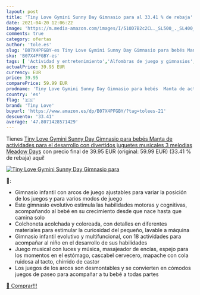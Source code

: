 ```yaml
---
layout: post
title: 'Tiny Love Gymini Sunny Day Gimnasio para al 33.41 % de rebaja'
date: 2021-04-20 12:06:22
image: 'https://m.media-amazon.com/images/I/51OD7B2c2CL._SL500_._SL400_.jpg'
comments: true
category: ofertas
author: 'tole.es'
slug: 'B07X4PFGBY-es Tiny Love Gymini Sunny Day Gimnasio para bebés Manta de...'
sku: 'B07X4PFGBY-es'
tags: [ 'Actividad y entretenimiento','Alfombras de juego y gimnasios','Bebé','bebés','tiny love', ]
actualPrice: 39.95 EUR
currency: EUR
price: 39.95
comparePrice: 59.99 EUR
prodname: 'Tiny Love Gymini Sunny Day Gimnasio para bebés  Manta de actividades para el desarrollo con divertidos juguetes musicales  3 melodias  Meadow Days'
country: 'es'
flag: '🇪🇸'
brand: 'Tiny Love'
buyurl: 'https://www.amazon.es/dp/B07X4PFGBY/?tag=tolees-21'
descuento: '33.41'
average: '47.8071428571429'
---
```


Tienes [Tiny Love Gymini Sunny Day Gimnasio para bebés  Manta de actividades para el desarrollo con divertidos juguetes musicales  3 melodias  Meadow Days](https://www.amazon.es/dp/B07X4PFGBY/?tag=tolees-21) con precio final de  39.95 EUR (original: 59.99 EUR) (33.41 %  de rebaja) aqui!

[![Tiny Love Gymini Sunny Day Gimnasio para](https://m.media-amazon.com/images/I/51OD7B2c2CL._SL500_._SL400_.jpg)](https://www.amazon.es/dp/B07X4PFGBY/?tag=tolees-21)

🔎:

- Gimnasio infantil con arcos de juego ajustables para variar la posición de los juegos y para varios modos de juego
- Este gimnasio evolutivo estimula las habilidades motoras y cognitivas, acompañando al bebé en su crecimiento desde que nace hasta que camina solo
- Colchoneta acolchada y coloreada, con detalles en diferentes materiales para estimular la curiosidad del pequeño, lavable a máquina
- Gimnasio infantil evolutivo y multifuncional, con 18 actividades para acompañar al niño en el desarrollo de sus habilidades
- Juego musical con luces y música, masajeador de encías, espejo para los momentos en el estómago, cascabel cervecero, mapache con cola ruidosa al tacto, chirrido de castor
- Los juegos de los arcos son desmontables y se convierten en cómodos juegos de paseo para acompañar a tu bebé a todas partes

[🛒 Comprar!!!](https://www.amazon.es/dp/B07X4PFGBY/?tag=tolees-21)
